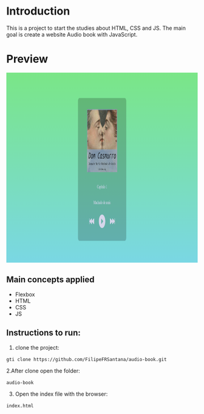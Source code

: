 # Introduction

This is a project to start the studies about HTML, CSS and JS.
The main goal is create a website Audio book  with JavaScript.

# Preview 

<img src="https://github.com/FilipeFRSantana/audio-book/blob/main/Preview.png" height="500"/>

## Main concepts applied

- Flexbox
- HTML
- CSS
- JS

 ## Instructions to run:

1. clone the project:

```
gti clone https://github.com/FilipeFRSantana/audio-book.git
```

2.After clone open the folder:

```
audio-book
```

3. Open the index file with the browser:

```
index.html
```
